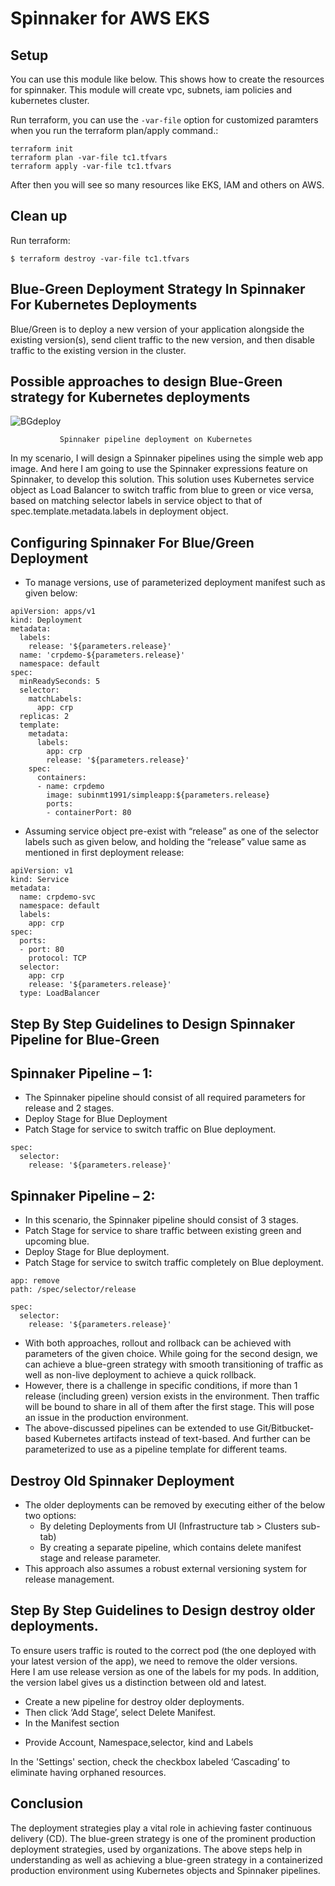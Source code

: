 # Spinnaker for AWS EKS

## Setup
You can use this module like below. This shows how to create the resources for spinnaker. This module will create vpc, subnets, iam policies and kubernetes cluster.

Run terraform, you can use the `-var-file` option for customized paramters when you run the terraform plan/apply command.:
```
terraform init
terraform plan -var-file tc1.tfvars
terraform apply -var-file tc1.tfvars
```
After then you will see so many resources like EKS, IAM and others on AWS. 

## Clean up

Run terraform:
```
$ terraform destroy -var-file tc1.tfvars
```
## Blue-Green Deployment Strategy In Spinnaker For Kubernetes Deployments
Blue/Green is to deploy a new version of your application alongside the existing version(s), send client traffic to the new version, and then disable traffic to the existing version in the cluster.

## Possible approaches to design Blue-Green strategy for Kubernetes deployments

![BGdeploy](https://user-images.githubusercontent.com/37261883/114395469-08df3400-9bba-11eb-9e00-de450cd2fa3b.jpg)

               Spinnaker pipeline deployment on Kubernetes

In my scenario, I will design a Spinnaker pipelines using the simple web app image. And here I am going to use the Spinnaker expressions feature on Spinnaker, to develop this solution. This solution uses Kubernetes service object as Load Balancer to switch traffic from blue to green or vice versa, based on matching selector labels in service object to that of spec.template.metadata.labels in deployment object.

## Configuring Spinnaker For Blue/Green Deployment

* To manage versions, use of parameterized deployment manifest such as given below:
```
apiVersion: apps/v1
kind: Deployment
metadata:
  labels:
    release: '${parameters.release}'
  name: 'crpdemo-${parameters.release}'
  namespace: default
spec:
  minReadySeconds: 5
  selector:
    matchLabels:
      app: crp
  replicas: 2
  template:
    metadata:
      labels:
        app: crp
        release: '${parameters.release}'
    spec:
      containers:
      - name: crpdemo
        image: subinmt1991/simpleapp:${parameters.release}
        ports:
        - containerPort: 80
```

* Assuming service object pre-exist with “release” as one of the selector labels such as given below, and holding the “release” value same as mentioned in first deployment release:

```
apiVersion: v1
kind: Service
metadata:
  name: crpdemo-svc
  namespace: default
  labels:
    app: crp
spec:
  ports:
  - port: 80
    protocol: TCP
  selector:
    app: crp
    release: '${parameters.release}'
  type: LoadBalancer
```

## Step By Step Guidelines to Design Spinnaker Pipeline for Blue-Green

## Spinnaker Pipeline – 1:

* The Spinnaker pipeline should consist of all required parameters for release and 2 stages.
* Deploy Stage for Blue Deployment
* Patch Stage for service to switch traffic on Blue deployment.
```
spec:
  selector:
    release: '${parameters.release}'
```

## Spinnaker Pipeline – 2:

* In this scenario, the Spinnaker pipeline should consist of 3 stages.
* Patch Stage for service to share traffic between existing green and upcoming blue.
* Deploy Stage for Blue deployment.
* Patch Stage for service to switch traffic completely on Blue deployment.
```
app: remove
path: /spec/selector/release
```

```
spec:
  selector:
    release: '${parameters.release}'
```

* With both approaches, rollout and rollback can be achieved with parameters of the given choice. While going for the second design, we can achieve a blue-green strategy with smooth transitioning of traffic as well as non-live deployment to achieve a quick rollback.
* However, there is a challenge in specific conditions, if more than 1 release (including green) version exists in the environment. Then traffic will be bound to share in all of them after the first stage. This will pose an issue in the production environment.
* The above-discussed pipelines can be extended to use Git/Bitbucket-based Kubernetes artifacts instead of text-based. And further can be parameterized to use as a pipeline template for different teams.

## Destroy Old Spinnaker Deployment
* The older deployments can be removed by executing either of the below two options:
  - By deleting Deployments from UI (Infrastructure tab > Clusters sub-tab)
  - By creating a separate pipeline, which contains delete manifest stage and release parameter.
* This approach also assumes a robust external versioning system for release management.

## Step By Step Guidelines to Design destroy older deployments. 
To ensure users traffic is routed to the correct pod (the one deployed with your latest version of the app), we need to remove the older versions.  
Here I am use release version as one of the labels for my pods. In addition, the version label gives us a distinction between old and latest.

* Create a new pipeline for destroy older deployments.
* Then click ‘Add Stage’, select Delete Manifest.
* In the Manifest section
 - Provide Account, Namespace,selector, kind and Labels
 
In the 'Settings' section, check the checkbox labeled ‘Cascading’ to eliminate having orphaned resources.

## Conclusion
The deployment strategies play a vital role in achieving faster continuous delivery (CD). The blue-green strategy is one of the prominent production deployment strategies, used by organizations. The above steps help in understanding as well as achieving a blue-green strategy in a containerized production environment using Kubernetes objects and Spinnaker pipelines.
